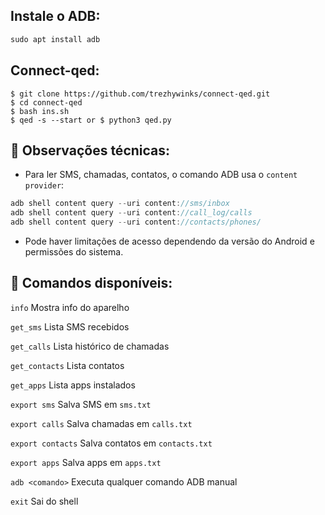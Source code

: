 ## Instale o ADB:
 ```ts
sudo apt install adb
```
## Connect-qed:
```
$ git clone https://github.com/trezhywinks/connect-qed.git
$ cd connect-qed
$ bash ins.sh
$ qed -s --start or $ python3 qed.py
```

## 🧠 Observações técnicas: 

- Para ler SMS, chamadas, contatos, o comando ADB usa o ```content provider```:
```ts
adb shell content query --uri content://sms/inbox
adb shell content query --uri content://call_log/calls
adb shell content query --uri content://contacts/phones/
```

- Pode haver limitações de acesso dependendo da versão do Android e permissões do sistema.
## 🧪 Comandos disponíveis:

``info``	Mostra info do aparelho

``get_sms``	Lista SMS recebidos

``get_calls``	Lista histórico de chamadas

``get_contacts``	Lista contatos

``get_apps``	Lista apps instalados

``export sms``	Salva SMS em ```sms.txt```

``export calls``	Salva chamadas em ```calls.txt```

``export contacts``	Salva contatos em ```contacts.txt```

``export apps``	Salva apps em ```apps.txt```

``adb <comando>``	Executa qualquer comando ADB manual

``exit``	Sai do shell
